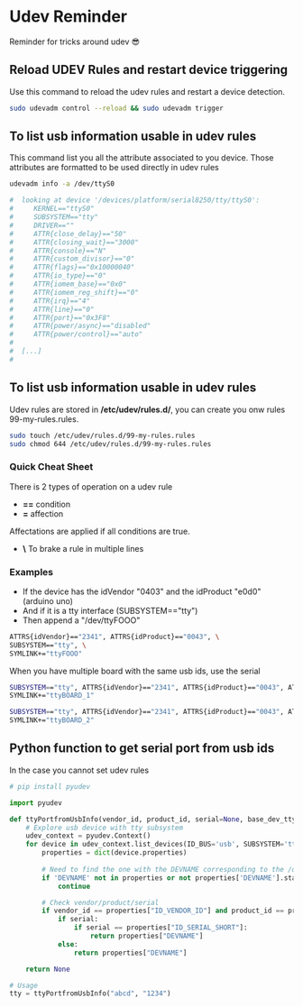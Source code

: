 # Udev Reminder
Reminder for tricks around udev :sunglasses:

## Reload UDEV Rules and restart device triggering

Use this command to reload the udev rules and restart a device detection.

```bash
sudo udevadm control --reload && sudo udevadm trigger
```

## To list usb information usable in udev rules

This command list you all the attribute associated to you device. Those attributes are formatted to be used directly in udev rules

```bash
udevadm info -a /dev/ttyS0

#  looking at device '/devices/platform/serial8250/tty/ttyS0':
#     KERNEL=="ttyS0"
#     SUBSYSTEM=="tty"
#     DRIVER==""
#     ATTR{close_delay}=="50"
#     ATTR{closing_wait}=="3000"
#     ATTR{console}=="N"
#     ATTR{custom_divisor}=="0"
#     ATTR{flags}=="0x10000040"
#     ATTR{io_type}=="0"
#     ATTR{iomem_base}=="0x0"
#     ATTR{iomem_reg_shift}=="0"
#     ATTR{irq}=="4"
#     ATTR{line}=="0"
#     ATTR{port}=="0x3F8"
#     ATTR{power/async}=="disabled"
#     ATTR{power/control}=="auto"
#
#  [...]
#
```

## To list usb information usable in udev rules

Udev rules are stored in **/etc/udev/rules.d/**, you can create you onw rules 99-my-rules.rules.

```bash
sudo touch /etc/udev/rules.d/99-my-rules.rules
sudo chmod 644 /etc/udev/rules.d/99-my-rules.rules
```

### Quick Cheat Sheet

There is 2 types of operation on a udev rule

- **==** condition
- **=** affection

Affectations are applied if all conditions are true.

- **\\** To brake a rule in multiple lines

### Examples

- If the device has the idVendor "0403" and the idProduct "e0d0" (arduino uno)
- And if it is a tty interface (SUBSYSTEM=="tty")
- Then append a "/dev/ttyFOOO"

```bash
ATTRS{idVendor}=="2341", ATTRS{idProduct}=="0043", \
SUBSYSTEM=="tty", \
SYMLINK+="ttyFOOO"
```

When you have multiple board with the same usb ids, use the serial

```bash
SUBSYSTEM=="tty", ATTRS{idVendor}=="2341", ATTRS{idProduct}=="0043", ATTRS{serial}=="75833353934351904112", \
SYMLINK+="ttyBOARD_1"

SUBSYSTEM=="tty", ATTRS{idVendor}=="2341", ATTRS{idProduct}=="0043", ATTRS{serial}=="75833350254248468412", \
SYMLINK+="ttyBOARD_2"
```

## Python function to get serial port from usb ids

In the case you cannot set udev rules

```python
# pip install pyudev

import pyudev

def ttyPortfromUsbInfo(vendor_id, product_id, serial=None, base_dev_tty="/dev/ttyACM"):
    # Explore usb device with tty subsystem
    udev_context = pyudev.Context()
    for device in udev_context.list_devices(ID_BUS='usb', SUBSYSTEM='tty'):
        properties = dict(device.properties)
        
        # Need to find the one with the DEVNAME corresponding to the /dev serial port
        if 'DEVNAME' not in properties or not properties['DEVNAME'].startswith(base_dev_tty):
            continue

        # Check vendor/product/serial
        if vendor_id == properties["ID_VENDOR_ID"] and product_id == properties["ID_MODEL_ID"]:
            if serial:
                if serial == properties["ID_SERIAL_SHORT"]:
                    return properties["DEVNAME"]
            else:
                return properties["DEVNAME"]

    return None

# Usage
tty = ttyPortfromUsbInfo("abcd", "1234")
```
